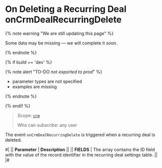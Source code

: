 # On Deleting a Recurring Deal onCrmDealRecurringDelete

{% note warning "We are still updating this page" %}

Some data may be missing — we will complete it soon.

{% endnote %}

{% if build == 'dev' %}

{% note alert "TO-DO _not exported to prod_" %}

- parameter types are not specified
- examples are missing

{% endnote %}

{% endif %}

> Scope: [`crm`](../../../scopes/permissions.md)
>
> Who can subscribe: any user

The event `onCrmDealRecurringDelete` is triggered when a recurring deal is deleted.

#|
|| **Parameter** | **Description** ||
|| **FIELDS** | The array contains the ID field with the value of the record identifier in the recurring deal settings table. ||
|#